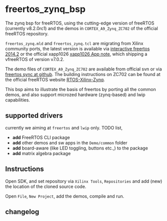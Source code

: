 freertos_zynq_bsp
=================

The zynq bsp for freeRTOS, using the cutting-edge version of freeRTOS (currently v8.2.0rc1) and the demos in `CORTEX_A9_Zynq_ZC702` of the official freeRTOS repository.

`freertos_zynq.mld` and `freertos_zynq.tcl` are migrating from Xilinx community ports, the latest version is available via [interactive freertos 2014.2](http://interactive.freertos.org/entries/31659559-Xilinx-Zynq-FreeRTOS-and-lwIP-demo-XAPP1026-Vivado-2014-2) or the official xapp1026 [xapp1026 App note](http://www.xilinx.com/support/documentation/application_notes/xapp1026.pdf), which shipping a vfreeRTOS of version v7.0.2.

The demo files of `CORTEX_A9_Zynq_ZC702` are available from official svn or via [freertos sync at github](https://github.com/cjlano/freertos). The building instructions on ZC702 can be found at the official freeRTOS website [RTOS-Xilinx-Zynq](http://www.freertos.org/RTOS-Xilinx-Zynq.html).

This bsp aims to illustrate the basis of freertos by porting all the common demos, and also support microzed hardware (zynq-based) and lwip capabilities.

## supported drivers

currently we aiming at `freertos` and `lwip` only. TODO list,
- **add** FreeRTOS CLI package
- **add** other demos and sw apps in the `Demo/common` folder
- **add** board-aware (like LED toggling, buttons etc.,) to the package
- **add** matrix algebra package

## Instructions

Open SDK, and set repository via `Xilinx Tools`, `Repositories` and add (new) the location of the cloned source code.

Open `File`, `New Project`, add the demos, compile and run.

## changelog


